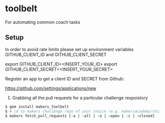 # toolbelt
For automating common coach tasks

## Setup

In order to avoid rate limits please set up environment variables GITHUB_CLIENT_ID and GITHUB_CLIENT_SECRET

export GITHUB_CLIENT_ID=<INSERT_YOUR_ID>
export GITHUB_CLIENT_SECRET=<INSERT_YOUR_SECRET>

Register an app to get a client ID and SECRET from Github:

https://github.com/settings/applications/new

1) Grabbing all the pull requests for a particular challenge respoistory

```sh
$ gem install makers_toolbelt
$ # cd to makers challenge repo of your choice (e.g. makersacademy/chitter_challenge )
$ makers fetch_pull_requests [-a | -all | -o | —open | -c | —closed]
```
